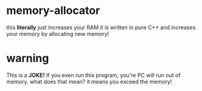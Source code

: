 # memory-allocator

this **literally** just increases your RAM it is written in pure C++ and increases your memory by allocating new memory!

# warning

This is a **JOKE!** If you even *run* this program, you're PC will run out of memory. what does that mean? it means you exceed the memory!

